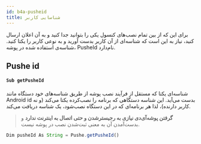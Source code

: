```yaml
---
id: b4a-pusheid
title: شناسایی کاربر
---
```


برای این که از بین تمام نصب‌های کنسول یکی را بتوانید جدا کنید و به آن اعلان ارسال کنید، نیاز به این است که شناسه‌ای از آن کاربر بدست آورید و به‌ نوعی کاربر را یکتا کنید. شناسه‌ی استفاده شده در پوشه، PusheId نام‌دارد.

## Pushe id

<div dir='ltr'>

#### `Sub getPusheId`

</div>

شناسه‌ای یکتا که مستقل از فرآیند نصب پوشه از طریق شناسه‌های خود دستگاه مانند Android id بدست می‌آید.
این شناسه دستگاهی که برنامه را نصب‌کرده یکتا می‌کند (و نه کاربر دارنده)، لذا هر برنامه‌ای که در این دستگاه نصب‌شود، یک شناسه دریافت می‌کند.



> **گرفتن پوشه‌آی‌دی نیازی به رجیسترشدن و حتی اتصال به اینترنت ندارد** و بدست‌آمدن آن به معنی ثبت‌شدن نصب در پوشه نیست.

```js
Dim pusheId As String = Pushe.getPusheId()

```